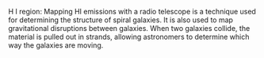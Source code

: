 H I region: Mapping HI emissions with a radio telescope is a technique used for determining the structure of spiral galaxies. It is also used to map gravitational disruptions between galaxies. When two galaxies collide, the material is pulled out in strands, allowing astronomers to determine which way the galaxies are moving.
